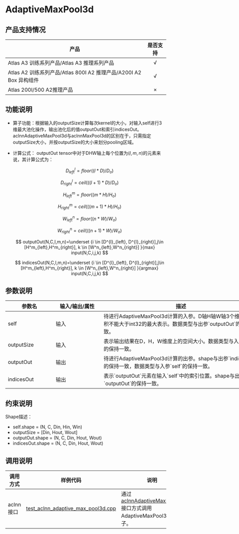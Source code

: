 # AdaptiveMaxPool3d

##  产品支持情况

| 产品 | 是否支持 |
| ---- | :----:|
|Atlas A3 训练系列产品/Atlas A3 推理系列产品|√|
|Atlas A2 训练系列产品/Atlas 800I A2 推理产品/A200I A2 Box 异构组件|√|
|Atlas 200I/500 A2推理产品|×|

## 功能说明

- 算子功能：根据输入的outputSize计算每次kernel的大小，对输入self进行3维最大池化操作，输出池化后的值outputOut和索引indicesOut。aclnnAdaptiveMaxPool3d与aclnnMaxPool3d的区别在于，只需指定outputSize大小，并按outputSize的大小来划分pooling区域。

- 计算公式：
  outputOut tensor中对于DHW轴上每个位置为$(l,m,n)$的元素来说，其计算公式为：
  
  $$
  D^{l}_{left} = floor((l*D)/D_o)
  $$
  
  $$
  D^{l}_{right} = ceil(((l+1)*D)/D_o)
  $$
  
  $$
  H^{m}_{left} = floor((m*H)/H_o)
  $$
  
  $$
  H^{m}_{right} = ceil(((m+1)*H)/H_o)
  $$
  
  $$
  W^{n}_{left} = floor((n*W)/W_o)
  $$
  
  $$
  W^{n}_{right} = ceil(((n+1)*W)/W_o)
  $$
  
  $$
  outputOut(N,C,l,m,n)=\underset {i \in [D^{l}_{left}, D^{l}_{right}],j\in [H^m_{left},H^m_{right}], k \in [W^n_{left},W^n_{right}] }{max} input(N,C,i,j,k)
  $$
  
  $$
  indicesOut(N,C,l,m,n)=\underset {i \in [D^{l}_{left}, D^{l}_{right}],j\in [H^m_{left},H^m_{right}], k \in [W^n_{left},W^n_{right}] }{argmax} input(N,C,i,j,k)
  $$

## 参数说明

<table style="undefined;table-layout: fixed; width: 1250px"><colgroup>
  <col style="width: 150px">
  <col style="width: 150px">
  <col style="width: 500px">
  <col style="width: 250px">
  <col style="width: 200px">
  </colgroup>
  <thead>
    <tr>
      <th>参数名</th>
      <th>输入/输出/属性</th>
      <th>描述</th>
      <th>数据类型</th>
      <th>数据格式</th>
    </tr></thead>
  <tbody>
    <tr>
      <td>self</td>
      <td>输入</td>
      <td>待进行AdaptiveMaxPool3d计算的入参。D轴H轴W轴3个维度的乘积不能大于int32的最大表示。数据类型与出参`outputOut`的保持一致。</td>
      <td>FLOAT、FLOAT16、BFLOAT16</td>
      <td>NCDHW</td>
    </tr>
    <tr>
      <td>outputSize</td>
      <td>输入</td>
      <td>表示输出结果在D，H，W维度上的空间大小。数据类型与入参`self`的保持一致。</td>
      <td>INT32、INT64</td>
      <td>-</td>
    </tr>
    <tr>
      <td>outputOut</td>
      <td>输出</td>
      <td>待进行AdaptiveMaxPool3d计算的出参。shape与出参`indicesOut`的保持一致，数据类型与入参`self`的保持一致。</td>
      <td>FLOAT、FLOAT16、BFLOAT16</td>
      <td>NCDHW</td>
    </tr>
    <tr>
      <td>indicesOut</td>
      <td>输出</td>
      <td>表示`outputOut`元素在输入`self`中的索引位置。shape与出参`outputOut`的保持一致。</td>
      <td>INT32</td>
      <td>NCDHW</td>
    </tr>
  </tbody></table>


## 约束说明
Shape描述：
  - self.shape = (N, C, Din, Hin, Win)
  - outputSize = [Din, Hout, Wout]
  - outputOut.shape = (N, C, Din, Hout, Wout)
  - indicesOut.shape = (N, C, Din, Hout, Wout)


## 调用说明

| 调用方式   | 样例代码           | 说明                                         |
| ---------------- | --------------------------- | --------------------------------------------------- |
| aclnn接口  | [test_aclnn_adaptive_max_pool3d.cpp](examples/test_aclnn_adaptive_max_pool3d.cpp) | 通过[aclnnAdaptiveMaxPool3d](docs/aclnnAdaptiveMaxPool3d.md)接口方式调用AdaptiveMaxPool3d算子。 |
